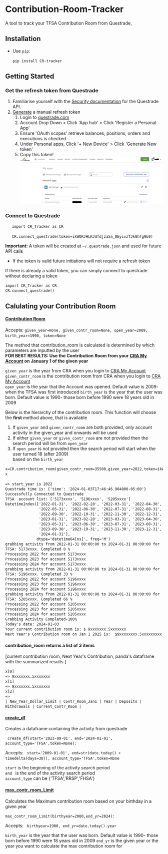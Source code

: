 # Contribution-Room-Tracker

A tool to track your TFSA Contribution Room from Questrade,

## Installation
* Use `pip`:

   `pip install CR-tracker`

## Getting Started

### Get the refresh token from Questrade

1. Familiarise yourself with the [Security documentation](https://www.questrade.com/api/documentation/security) for the Questrade API.
2. [Generate](https://apphub.questrade.com/UI/UserApps.aspx) a manual refresh token 
   1. Login to [questrade.com](https://www.questrade.com/)
   2. Account Drop Down > Click 'App hub' > Click 'Register a Personal App' 
   3. Ensure 'OAuth scopes' retrieve balances, positions, orders and executions is checked 
   4. Under Personal apps, Click '+ New Device' > Click 'Generate New token' 
   5. Copy this token!\
      ![](https://github.com/rodnyf/CR-Tracker/blob/8163a8611680bb1d0935c4d2a622d953328942a5/CR-Tracker/Capture1%20Apphub.PNG)
   
### Connect to Questrade
```
   import CR_Tracker as CR
   
   CR.connect_questrade(token=ikWQKJHLKJdfdjza5a_0EyivzTJk8hfg9b0)
   ```
   **Important:**
   A token will be created at `~/.questrade.json` and used for future API calls
   * If the token is valid future initiations will not require a refresh token


If there is already a valid token, you can simply connect to questrade without declaring a token
   ```
   import CR_Tracker as CR
   CR.connect_questrade()
   ```

## Calulating your Contribution Room
#### [Contribution Room]()
Accepts: ```given_year=None, given_contr_room=None, open_year=2009, birth_year=1990, token=None```

The method that contribution_room is calculated is determined by which parameters are inputted by the user\
**FOR BEST RESULTS: Use the Contribution Room from your [CRA My Account](https://www.canada.ca/en/revenue-agency/services/e-services/digital-services-individuals/account-individuals.html) on January 1 of the given year**


`given_year` is the year from CRA when you login to [CRA My Account](https://www.canada.ca/en/revenue-agency/services/e-services/digital-services-individuals/account-individuals.html)\
`given_contr_room` is the contribution room from CRA when you login to [CRA My Account](https://www.canada.ca/en/revenue-agency/services/e-services/digital-services-individuals/account-individuals.html)\
```open_year``` is the year that the Account was opened. Default value is 2009- when the TFSA was first introduced
```birth_year```  is the year that the user was born. Default value is 1990- those born before 1990 were 18 years old in 2009

Below is the hierarchy of the contribution room. This function will choose the **first** method above, that is available 

1. If ```given_year``` and ```given_contr_room``` are both provided,
only account activity in the given_year and onwards will be used  
2. If either ```given_year``` or ```given_contr_room``` are not provided then the search period will be from ```open_year```
3. If ```open_year``` is not provided then the search period will start when the user turned 18 (after 2009) \
based on the ```birth_year``` 



```
x=CR.contribution_room(given_contr_room=35500,given_year=2022,token=ikWQKJHLKJdfdjza5a_0EyivzTJk8hfg9b0)
x

=> start_year is 2022
Questrade time is: {'time': '2024-01-03T17:46:46.904000-05:00'}
Successfully Connected to Questrade
TFSA  account list: ['5173xxxx', '5196xxxx', '5205xxxx']
DatetimeIndex(['2022-01-31', '2022-02-28', '2022-03-31', '2022-04-30',
               '2022-05-31', '2022-06-30', '2022-07-31', '2022-08-31',
               '2022-09-30', '2022-10-31', '2022-11-30', '2022-12-31',
               '2023-01-31', '2023-02-28', '2023-03-31', '2023-04-30',
               '2023-05-31', '2023-06-30', '2023-07-31', '2023-08-31',
               '2023-09-30', '2023-10-31', '2023-11-30', '2023-12-31',
               '2024-01-31'],
              dtype='datetime64[ns]', freq='M')
grabbing activity from 2022-01-31 00:00:00 to 2024-01-31 00:00:00 for TFSA: 5173xxxx. Completed 0 % 
Processing 2022 for account 5173xxxx
Processing 2023 for account 5173xxxx
Processing 2024 for account 5173xxxx
grabbing activity from 2022-01-31 00:00:00 to 2024-01-31 00:00:00 for TFSA: 5196xxxx. Completed 33 % 
Processing 2022 for account 5196xxxx
Processing 2023 for account 5196xxxx
Processing 2024 for account 5196xxxx
grabbing activity from 2022-01-31 00:00:00 to 2024-01-31 00:00:00 for TFSA: 5205xxxx. Completed 66 % 
Processing 2022 for account 5205xxxx
Processing 2023 for account 5205xxxx
Processing 2024 for account 5205xxxx
Grabbing Activity Completed-100%
Today's date: 2024-01-03
Your current contribution room is: $ 9xxxxxxx.5xxxxxxx
Next Year's Contribution room on Jan 1 2025 is:  $9xxxxxxxx.5xxxxxxxxx
```
#### contribution_room returns a list of 3 items

[current contribution room, Next Year's Contribution, panda's dataframe with the summarized results ]
```
x[0]
=> 9xxxxxxx.5xxxxxxx
x[1]
=> 9xxxxxxx.5xxxxxxx
x[2]
=> 
| New_Year_Dollar_Limit | Contr_Room_Jan1 | Year | Deposits | Withdrawals | Current_Contr_Room |
```


#### [create_df]()
Creates a dataframe containing the activity from questrade 
```
 create_df(start='2023-09-01', end='2024-01-01', account_type='TFSA',token=None):
```
Accepts: ``` start='2009-01-01', end=str(date.today() + timedelta(days=30)), account_type='TFSA',token=None```


`start` is the beginning of the activity search period\
`end `  is the end of the activity search period\
```account_type```  can be {'TFSA','RRSP','FHSA'}

#### [max_contr_room_Limit]()

Calculates the Maximum contribution room based on your birthday in a given year
```
max_contr_room_Limit(birthyear=2000,end_yr=2024):
```
Accepts: ``` birthyear=1900, end_yr=date.today().year```

```birth_year```  is the year that the user was born. Default value is 1990- those born before 1990 were 18 years old in 2009
`end_yr` is the given year or the year you want to calculate the max contribution room for
